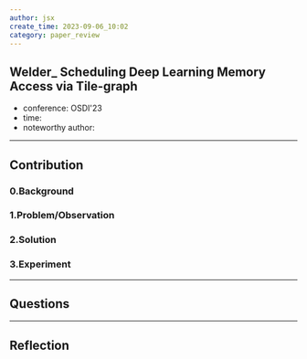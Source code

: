 ```yaml
---
author: jsx
create_time: 2023-09-06_10:02
category: paper_review
---
```

## Welder_ Scheduling Deep Learning Memory Access via Tile-graph 
- conference: OSDI'23
- time:
- noteworthy author:
---
## Contribution
### 0.Background

### 1.Problem/Observation

### 2.Solution

### 3.Experiment

---
## Questions

---
## Reflection

